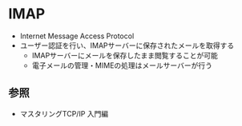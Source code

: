 # IMAP
- Internet Message Access Protocol
- ユーザー認証を行い、IMAPサーバーに保存されたメールを取得する
  - IMAPサーバーにメールを保存したまま閲覧することが可能
  - 電子メールの管理・MIMEの処理はメールサーバーが行う

## 参照
- マスタリングTCP/IP 入門編
